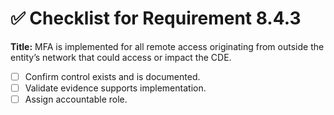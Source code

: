 # ✅ Checklist for Requirement 8.4.3

**Title:** MFA is implemented for all remote access originating from outside the entity’s network that could access or impact the CDE.

- [ ] Confirm control exists and is documented.
- [ ] Validate evidence supports implementation.
- [ ] Assign accountable role.
